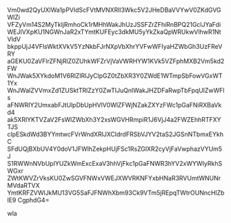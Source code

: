 Vm0wd2QyUXlWa1pPVldScFVtMVNXRll3Wkc5V2JHeDBaVVYwV0ZKdGVGWlZi
VFZyVm14S2MyTkljRmhoCk1rMHhWakJhUzJSSFZrZFhiRnBPQ21GclJYaFdi
WEJIVXpKU1NGWnJaR2xTYmtKUFEyc3dkMU5yYkZkaQpWRUkwVlhwR1NtVldV
bkppUjJ4VFlsWktXVkV5YzNkbFJrNXpVbXhrYVFwWFIyaHZWbGh3UzFReVRY
aGEKU0ZaVFlrZFNjRlZ0ZUhkWFZrVjVaVWRHYW1KVk5VZFphMXB2Vm5kd2FW
WnJWak5XYkdoM1V6RlZlRlJyClpGZ0tZbXR3Y0ZWdE1WTmpSbFowVGxWT1Yx
WnJWalZVVmxZd1ZUSktTRlZzY0ZwTlJuQnlWakJHZDFaRwpTbFpqUlZwWFls
aFNWRlY2UmxabFJtUlpDbUpHVlV0WlZFWjNZakZXYzFWc1pGaFNiRXBaVkd4
ak5XRlYKTVZaV2FsWlZWbXh3Y2xsWGVHRmpiR1J6VjJ4a2FWZEhhRTFXYTJS
clpESkdWd3BYYmtwcFVrWndXRlJXCldrdFRSbVJYV2taS2JGSnNTbmxEYkhC
SFdUQjBXbUV4Y0doV1JFWlhZekpHUjFSc1RsZGlXR2cyVjFaVwphazVYUm5J
S1RWWnNVbUpIYUZkWmExcExaV3hhVjFkc1pGaFNWR3hYV2xWYWIyRkhSWGxr
ZWtKWVZrVksKU0ZwSGVFNWxVWEJXWVRKNFYxbHNaR3RVUmtWNUNrMVdaRTVX
YmtKRFZVWlJkMU13VG5SaFJFNWhXbm93Ck9VTm5jREpqTWtrOUNncHlZblE9
CgphdG4=

wla